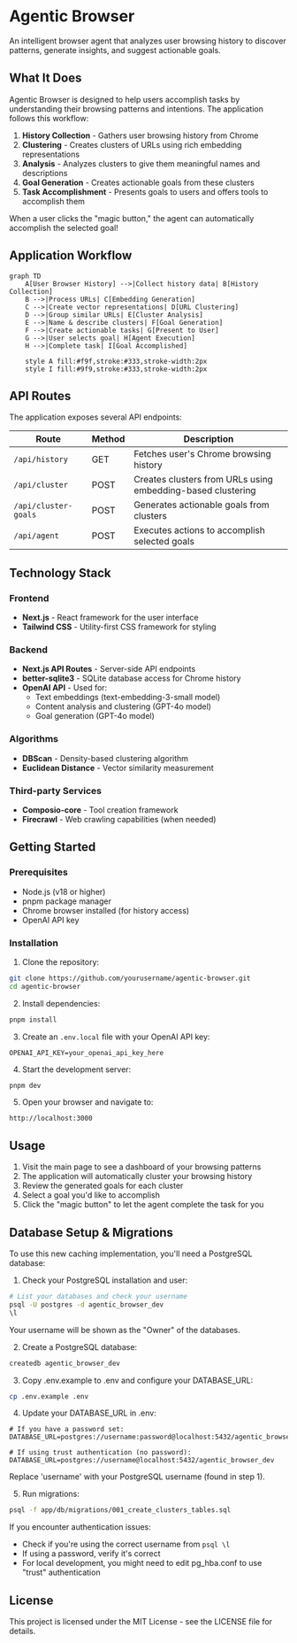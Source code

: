# Agentic Browser

An intelligent browser agent that analyzes user browsing history to discover patterns, generate insights, and suggest actionable goals.

## What It Does

Agentic Browser is designed to help users accomplish tasks by understanding their browsing patterns and intentions. The application follows this workflow:

1. **History Collection** - Gathers user browsing history from Chrome
2. **Clustering** - Creates clusters of URLs using rich embedding representations
3. **Analysis** - Analyzes clusters to give them meaningful names and descriptions
4. **Goal Generation** - Creates actionable goals from these clusters
5. **Task Accomplishment** - Presents goals to users and offers tools to accomplish them

When a user clicks the "magic button," the agent can automatically accomplish the selected goal!

## Application Workflow

```mermaid
graph TD
    A[User Browser History] -->|Collect history data| B[History Collection]
    B -->|Process URLs| C[Embedding Generation]
    C -->|Create vector representations| D[URL Clustering]
    D -->|Group similar URLs| E[Cluster Analysis]
    E -->|Name & describe clusters| F[Goal Generation]
    F -->|Create actionable tasks| G[Present to User]
    G -->|User selects goal| H[Agent Execution]
    H -->|Complete task| I[Goal Accomplished]
    
    style A fill:#f9f,stroke:#333,stroke-width:2px
    style I fill:#9f9,stroke:#333,stroke-width:2px
```

## API Routes

The application exposes several API endpoints:

| Route | Method | Description |
|-------|--------|-------------|
| `/api/history` | GET | Fetches user's Chrome browsing history |
| `/api/cluster` | POST | Creates clusters from URLs using embedding-based clustering |
| `/api/cluster-goals` | POST | Generates actionable goals from clusters |
| `/api/agent` | POST | Executes actions to accomplish selected goals |

## Technology Stack

### Frontend
- **Next.js** - React framework for the user interface
- **Tailwind CSS** - Utility-first CSS framework for styling

### Backend
- **Next.js API Routes** - Server-side API endpoints
- **better-sqlite3** - SQLite database access for Chrome history
- **OpenAI API** - Used for:
  - Text embeddings (text-embedding-3-small model)
  - Content analysis and clustering (GPT-4o model)
  - Goal generation (GPT-4o model)

### Algorithms
- **DBScan** - Density-based clustering algorithm
- **Euclidean Distance** - Vector similarity measurement

### Third-party Services
- **Composio-core** - Tool creation framework
- **Firecrawl** - Web crawling capabilities (when needed)

## Getting Started

### Prerequisites
- Node.js (v18 or higher)
- pnpm package manager
- Chrome browser installed (for history access)
- OpenAI API key

### Installation

1. Clone the repository:
```bash
git clone https://github.com/yourusername/agentic-browser.git
cd agentic-browser
```

2. Install dependencies:
```bash
pnpm install
```

3. Create an `.env.local` file with your OpenAI API key:
```
OPENAI_API_KEY=your_openai_api_key_here
```

4. Start the development server:
```bash
pnpm dev
```

5. Open your browser and navigate to:
```
http://localhost:3000
```

## Usage

1. Visit the main page to see a dashboard of your browsing patterns
2. The application will automatically cluster your browsing history
3. Review the generated goals for each cluster
4. Select a goal you'd like to accomplish
5. Click the "magic button" to let the agent complete the task for you

## Database Setup & Migrations

To use this new caching implementation, you'll need a PostgreSQL database:

1. Check your PostgreSQL installation and user:
```bash
# List your databases and check your username
psql -U postgres -d agentic_browser_dev
\l
```
Your username will be shown as the "Owner" of the databases.

2. Create a PostgreSQL database:
```bash
createdb agentic_browser_dev
```

3. Copy .env.example to .env and configure your DATABASE_URL:
```bash
cp .env.example .env
```

4. Update your DATABASE_URL in .env:
```
# If you have a password set:
DATABASE_URL=postgres://username:password@localhost:5432/agentic_browser_dev

# If using trust authentication (no password):
DATABASE_URL=postgres://username@localhost:5432/agentic_browser_dev
```
Replace 'username' with your PostgreSQL username (found in step 1).

5. Run migrations:
```bash
psql -f app/db/migrations/001_create_clusters_tables.sql

```

If you encounter authentication issues:
- Check if you're using the correct username from `psql \l`
- If using a password, verify it's correct
- For local development, you might need to edit pg_hba.conf to use "trust" authentication

## License

This project is licensed under the MIT License - see the LICENSE file for details.
